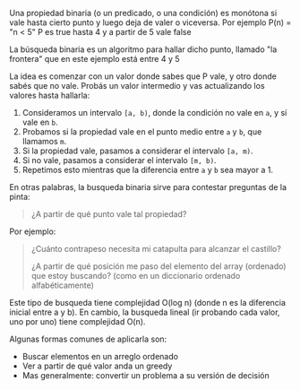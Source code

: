Una propiedad binaria (o un predicado, o una condición) es monótona si vale hasta cierto punto y luego deja de valer o viceversa.
Por ejemplo P(n) = "n < 5"
P es true hasta 4 y a partir de 5 vale false

La búsqueda binaria es un algoritmo para hallar dicho punto, llamado "la frontera" que en este ejemplo está entre 4 y 5

La idea es comenzar con un valor donde sabes que P vale, y otro donde sabés que no vale. Probás un valor intermedio y vas actualizando los valores hasta hallarla:

1. Consideramos un intervalo `[a, b)`, donde la condición no vale en `a`, y sí vale en `b`.
2. Probamos si la propiedad vale en el punto medio entre `a` y `b`, que llamamos `m`.
3. Si la propiedad vale, pasamos a considerar el intervalo `[a, m)`.
4. Si no vale, pasamos a considerar el intervalo `[m, b)`.
5. Repetimos esto mientras que la diferencia entre `a` y `b` sea mayor a 1.

En otras palabras, la busqueda binaria sirve para contestar preguntas de la pinta:

> ¿A partir de qué punto vale tal propiedad?

Por ejemplo:

> ¿Cuánto contrapeso necesita mi catapulta para alcanzar el castillo?
> 
> ¿A partir de qué posición me paso del elemento del array (ordenado) que estoy buscando? (como en un diccionario ordenado alfabéticamente)

Este tipo de busqueda tiene complejidad O(log n) (donde n es la diferencia inicial
entre a y b). En cambio, la busqueda lineal (ir probando cada valor, uno por uno)
tiene complejidad O(n).

Algunas formas comunes de aplicarla son:

- Buscar elementos en un arreglo ordenado
- Ver a partir de qué valor anda un greedy
- Mas generalmente: convertir un problema a su versión de decisión